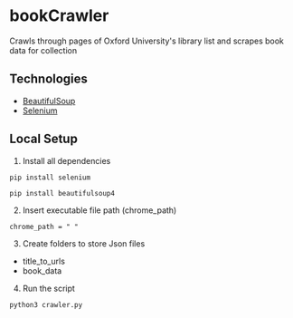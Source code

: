 # bookCrawler
Crawls through pages of Oxford University's library list and scrapes book data for collection

## Technologies
- [BeautifulSoup](https://pypi.org/project/beautifulsoup4/)
- [Selenium](https://selenium-python.readthedocs.io/installation.html)

## Local Setup 
1. Install all dependencies 

  `pip install selenium`

  `pip install beautifulsoup4`

2. Insert executable file path (chrome_path)

  `chrome_path = " "` 

3. Create folders to store Json files
- title_to_urls
- book_data

4. Run the script

  `python3 crawler.py`

